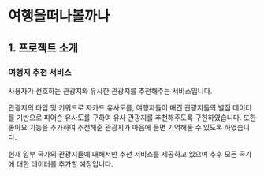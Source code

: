 # 여행을떠나볼까나
  
  
## 1. 프로젝트 소개 
### 여행지 추천 서비스

사용자가 선호하는 관광지와 유사한 관광지를 추천해주는 서비스입니다. 

관광지의 타입 및 키워드로 자카드 유사도를, 여행자들이 매긴 관광지들의 별점 데이터를 기반으로 피어슨 유사도를 구하여 유사 관광지를 추천해주도록 구현하였습니다.
또한 좋아요 기능을 추가하여 추천해준 관광지가 마음에 들면 기억해둘 수 있도록 하였습니다.

현재 일부 국가의 관광지들에 대해서만 추천 서비스를 제공하고 있으며 추후 모든 국가에 대한 데이터를 추가할 예정입니다.
  

